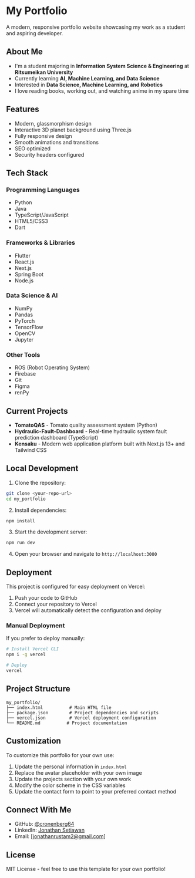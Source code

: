 # My Portfolio

A modern, responsive portfolio website showcasing my work as a student and aspiring developer.

## About Me

- I'm a student majoring in **Information System Science & Engineering** at **Ritsumeikan University**
- Currently learning **AI, Machine Learning, and Data Science**
- Interested in **Data Science, Machine Learning, and Robotics**
- I love reading books, working out, and watching anime in my spare time

## Features

- Modern, glassmorphism design
- Interactive 3D planet background using Three.js
- Fully responsive design
- Smooth animations and transitions
- SEO optimized
- Security headers configured

## Tech Stack

### Programming Languages
- Python
- Java
- TypeScript/JavaScript
- HTML5/CSS3
- Dart

### Frameworks & Libraries
- Flutter
- React.js
- Next.js
- Spring Boot
- Node.js

### Data Science & AI
- NumPy
- Pandas
- PyTorch
- TensorFlow
- OpenCV
- Jupyter

### Other Tools
- ROS (Robot Operating System)
- Firebase
- Git
- Figma
- renPy

## Current Projects

- **TomatoQAS** - Tomato quality assessment system (Python)
- **Hydraulic-Fault-Dashboard** - Real-time hydraulic system fault prediction dashboard (TypeScript)
- **Kensaku** - Modern web application platform built with Next.js 13+ and Tailwind CSS

## Local Development

1. Clone the repository:
```bash
git clone <your-repo-url>
cd my_portfolio
```

2. Install dependencies:
```bash
npm install
```

3. Start the development server:
```bash
npm run dev
```

4. Open your browser and navigate to `http://localhost:3000`

## Deployment

This project is configured for easy deployment on Vercel:

1. Push your code to GitHub
2. Connect your repository to Vercel
3. Vercel will automatically detect the configuration and deploy

### Manual Deployment

If you prefer to deploy manually:

```bash
# Install Vercel CLI
npm i -g vercel

# Deploy
vercel
```

## Project Structure

```
my_portfolio/
├── index.html          # Main HTML file
├── package.json        # Project dependencies and scripts
├── vercel.json         # Vercel deployment configuration
└── README.md          # Project documentation
```

## Customization

To customize this portfolio for your own use:

1. Update the personal information in `index.html`
2. Replace the avatar placeholder with your own image
3. Update the projects section with your own work
4. Modify the color scheme in the CSS variables
5. Update the contact form to point to your preferred contact method

## Connect With Me

- GitHub: [@cronenberg64](https://github.com/cronenberg64)
- LinkedIn: [Jonathan Setiawan](https://www.linkedin.com/in/jonathans1902/)
- Email: [jonathanrustam2@gmail.com]

## License

MIT License - feel free to use this template for your own portfolio! 